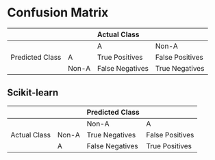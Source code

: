 # Confusion Matrix

|  |  | Actual Class |  |
| :--- | :--- | :--- | :--- |
|  |  | A | Non-A |
| Predicted Class | A | True Positives | False Positives |
|  | Non-A | False Negatives | True Negatives |

## Scikit-learn

|  |  | Predicted Class |  |
| :--- | :--- | :--- | :--- |
|  |  | Non-A | A |
| Actual Class | Non-A | True Negatives | False Positives |
|  | A | False Negatives | True Positives |

